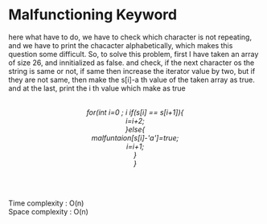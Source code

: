 # Malfunctioning Keyword

 here what have to do, we have to check which character is not repeating, and we have to print the 
 chacacter alphabetically, which makes this question some difficult.
 So, to solve this problem, first I have taken an array of size 26, and innitialized as false.
 and check, if the next character os the string is same or not, if same then increase the iterator value by 
 two, 
 but if they are not same, then make the s[i]-a th value of the taken array as true. and
 at the last, print the i th value which make as true
 <br><br>
 <p align="center">
 <i>
 for(int i=0 ; i<n; ){<br>
        if(s[i] == s[i+1]){<br>
            i=i+2;<br>
        }else{<br>
            malfuntaion[s[i]-'a']=true;<br>
            i=i+1;<br>
        }<br>
    }<br>
 </i>
 </p><br><br>

 Time complexity : O(n)<br>
 Space complexity : O(n)